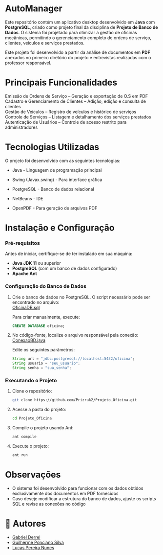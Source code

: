 # **AutoManager**

Este repositório contém um aplicativo desktop desenvolvido em **Java** com **PostgreSQL**, criado como projeto final da disciplina de **Projeto de Banco de Dados**. O sistema foi projetado para otimizar a gestão de oficinas mecânicas, permitindo o gerenciamento completo de ordens de serviço, clientes, veículos e serviços prestados.

Este projeto foi desenvolvido a partir da análise de documentos em **PDF** anexados no primeiro diretório do projeto e entrevistas realizadas com o professor responsável.

# Principais Funcionalidades

Emissão de Ordens de Serviço – Geração e exportação de O.S em PDF    
Cadastro e Gerenciamento de Clientes – Adição, edição e consulta de clientes    
Gestão de Veículos – Registro de veículos e histórico de serviços    
Controle de Serviços – Listagem e detalhamento dos serviços prestados    
Autenticação de Usuários – Controle de acesso restrito para administradores    

# Tecnologias Utilizadas

O projeto foi desenvolvido com as seguintes tecnologias:

- Java - Linguagem de programação principal

- Swing (Javax.swing) - Para interface gráfica

- PostgreSQL - Banco de dados relacional

- NetBeans - IDE

- OpenPDF - Para geração de arquivos PDF

# Instalação e Configuração

### Pré-requisitos

Antes de iniciar, certifique-se de ter instalado em sua máquina:

- **Java JDK 11** ou superior
- **PostgreSQL** (com um banco de dados configurado)
- **Apache Ant**

### Configuração do Banco de Dados
1. Crie o banco de dados no PostgreSQL. O script necessário pode ser encontrado no arquivo:    
   [OficinaDB.sql](https://github.com/Prizrak2/AutoManager/blob/main/OficinaDB.sql)
   
   Para criar manualmente, execute:

   ```sql
   CREATE DATABASE oficina;

3. No código-fonte, localize o arquivo responsável pela conexão:    
   [ConexaoBD.java](https://github.com/Prizrak2/AutoManager/blob/main/ProjetoOficina_TrabalhoFinal/src/conexao/ConexaoBD.java)
   
   Edite os seguintes parâmetros:

   ```java
   String url = "jdbc:postgresql://localhost:5432/oficina";
   String usuario = "seu_usuario";
   String senha = "sua_senha";

### Executando o Projeto
1. Clone o repositório:

   ```bash
   git clone https://github.com/Prizrak2/Projeto_Oficina.git

2. Acesse a pasta do projeto:

   ```bash
   cd Projeto_Oficina

3. Compile o projeto usando Ant:

   ```bash
   ant compile

4. Execute o projeto:

   ```bash
   ant run

# Observações
- O sistema foi desenvolvido para funcionar com os dados obtidos exclusivamente dos documentos em PDF fornecidos
- Caso deseje modificar a estrutura do banco de dados, ajuste os scripts SQL e revise as conexões no código

# 👥 Autores

- [Gabriel Derrel](https://github.com/gabriel0derrel)
- [Guilherme Ponciano Silva](https://github.com/Guilheme-collab)
- [Lucas Pereira Nunes](https://github.com/Prizrak2)
